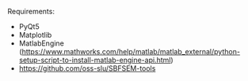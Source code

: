Requirements:
- PyQt5
- Matplotlib
- MatlabEngine (https://www.mathworks.com/help/matlab/matlab_external/python-setup-script-to-install-matlab-engine-api.html)
- https://github.com/oss-slu/SBFSEM-tools

